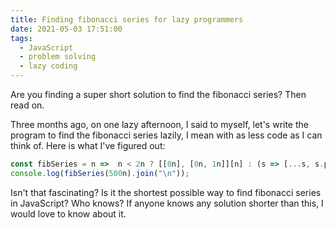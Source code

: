 ```yaml
---
title: Finding fibonacci series for lazy programmers
date: 2021-05-03 17:51:00
tags:
  - JavaScript
  - problem solving
  - lazy coding
---
```


Are you finding a super short solution to find the fibonacci series? Then read on. 

Three months ago, on one lazy afternoon, I said to myself, let's write the program to find the fibonacci series lazily, I mean with as less code as I can think of. Here is what I've figured out:

```javascript
const fibSeries = n =>  n < 2n ? [[0n], [0n, 1n]][n] : (s => [...s, s.pop() + s.pop()])(fibSeries(n - 1n));
console.log(fibSeries(500n).join("\n"));
```

Isn't that fascinating? Is it the shortest possible way to find fibonacci series in JavaScript? Who knows? If anyone knows any solution shorter than this, I would love to know about it.
